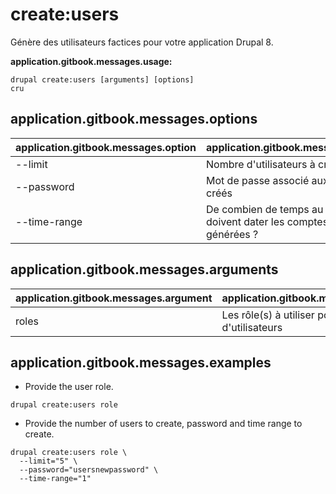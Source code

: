 # create:users
Génère des utilisateurs factices pour votre application Drupal 8.

**application.gitbook.messages.usage:**
```
drupal create:users [arguments] [options]
cru
```

## application.gitbook.messages.options
application.gitbook.messages.option | application.gitbook.messages.details
-------|-------------
--limit | Nombre d'utilisateurs à créer
--password | Mot de passe associé aux utilisateurs créés
--time-range | De combien de temps au maximum doivent dater les comptes utilisateurs générées ?

## application.gitbook.messages.arguments
application.gitbook.messages.argument | application.gitbook.messages.details
---------|-------------
roles | Les rôle(s) à utiliser pour la création d'utilisateurs

## application.gitbook.messages.examples
* Provide the user role.
```
drupal create:users role
```
* Provide the number of users to create, password and time range to create.
```
drupal create:users role \
  --limit="5" \
  --password="usersnewpassword" \
  --time-range="1"
```
